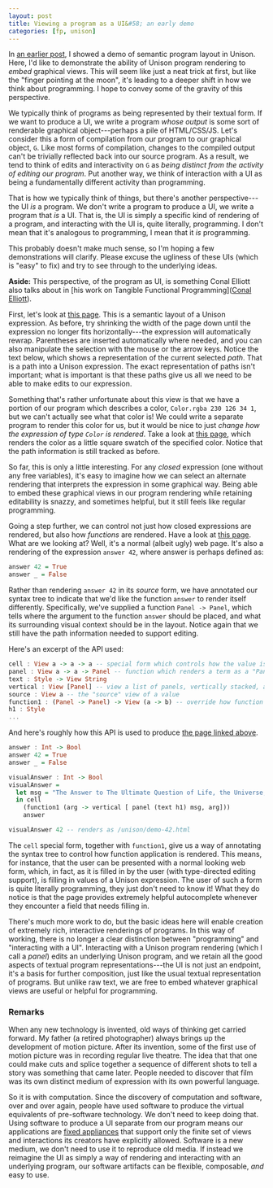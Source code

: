 ```yaml
---
layout: post
title: Viewing a program as a UI&#58; an early demo
categories: [fp, unison]
---
```


In [an earlier post](/2014-09-30/semantic-layout), I showed a demo of semantic program layout in Unison. Here, I'd like to demonstrate the ability of Unison program rendering to *embed* graphical views. This will seem like just a neat trick at first, but like the "finger pointing at the moon", it's leading to a deeper shift in how we think about programming. I hope to convey some of the gravity of this perspective.

We typically think of programs as being represented by their textual form. If we want to produce a UI, we write a program *whose output* is some sort of renderable graphical object---perhaps a pile of HTML/CSS/JS. Let's consider this a form of compilation from our program to our graphical object, `G`. Like most forms of compilation, changes to the compiled output can't be trivially reflected back into our source program. As a result, we tend to think of edits and interactivity on `G` as _being distinct from the activity of editing our program_. Put another way, we think of interaction with a UI as being a fundamentally different activity than programming.

That is how we typically think of things, but there's another perspective---the UI *is* a program. We don't write a program to produce a UI, we write a program that *is* a UI. That is, the UI is simply a specific kind of rendering of a program, and interacting with the UI is, quite literally, programming. I don't mean that it's analogous to programming, I mean that it *is* programming.

This probably doesn't make much sense, so I'm hoping a few demonstrations will clarify. Please excuse the ugliness of these UIs (which is "easy" to fix) and try to see through to the underlying ideas.

__Aside:__ This perspective, of the program as UI, is something Conal Elliott also talks about in [his work on Tangible Functional Programming]([Conal Elliott](http://www.youtube.com/watch?v=faJ8N0giqzw)).

First, let's look at [this page](/unison/demo-swatch-raw.html). This is a semantic layout of a Unison expression. As before, try shrinking the width of the page down until the expression no longer fits horizontally---the expression will automatically rewrap. Parentheses are inserted automatically where needed, and you can also manipulate the selection with the mouse or the arrow keys. Notice the text below, which shows a representation of the current selected _path_. That is a path into a Unison expression. The exact representation of paths isn't important; what is important is that these paths give us all we need to be able to make edits to our expression.

Something that's rather unfortunate about this view is that we have a portion of our program which describes a color, `Color.rgba 230 126 34 1`, but we can't actually see what that color is! We could write a separate program to render this color for us, but it would be nice to just _change how the expression of type `Color` is rendered_. Take a look at [this page](/unison/demo-swatch.html), which renders the color as a little square swatch of the specified color. Notice that the path information is still tracked as before.

So far, this is only a little interesting. For any _closed_ expression (one without any free variables), it's easy to imagine how we can select an alternate rendering that interprets the expression in some graphical way. Being able to embed these graphical views in our program rendering while retaining editability is snazzy, and sometimes helpful, but it still feels like regular programming.

Going a step further, we can control not just how closed expressions are rendered, but also how _functions_ are rendered. Have a look at [this page](/unison/demo-42.html). What are we looking at? Well, it's a normal (albeit ugly) web page. It's also a rendering of the expression `answer 42`, where answer is perhaps defined as:

```Haskell
answer 42 = True
answer _ = False
```

Rather than rendering `answer 42` in its _source_ form, we have annotated our syntax tree to indicate that we'd like the function `answer` to render itself differently. Specifically, we've supplied a function `Panel -> Panel`, which tells where the argument to the function `answer` should be placed, and what its surrounding visual context should be in the layout. Notice again that we still have the path information needed to support editing.

Here's an excerpt of the API used:

```Haskell
cell : View a -> a -> a -- special form which controls how the value is rendered, ignored at runtime
panel : View a -> a -> Panel -- function which renders a term as a "Panel", which is a first-class value
text : Style -> View String
vertical : View [Panel] -- view a list of panels, vertically stacked, as in `panel vertical [...]`
source : View a -- the "source" view of a value
function1 : (Panel -> Panel) -> View (a -> b) -- override how function application is rendered
h1 : Style
...
```

And here's roughly how this API is used to produce [the page linked above](/unison/demo-42.html).

```Haskell
answer : Int -> Bool
answer 42 = True
answer _ = False

visualAnswer : Int -> Bool
visualAnswer =
  let msg = "The Answer to The Ultimate Question of Life, the Universe, and Everything..."
  in cell
    (function1 (arg -> vertical [ panel (text h1) msg, arg])) 
    answer

visualAnswer 42 -- renders as /unison/demo-42.html  
```

The `cell` special form, together with `function1`, give us a way of annotating the syntax tree to control how function application is rendered. This means, for instance, that the user can be presented with a normal looking web form, which, in fact, as it is filled in by the user (with type-directed editing support), is filling in values of a Unison expression. The user of such a form is quite literally programming, they just don't need to know it! What they do notice is that the page provides extremely helpful autocomplete whenever they encounter a field that needs filling in.

There's much more work to do, but the basic ideas here will enable creation of extremely rich, interactive renderings of programs. In this way of working, there is no longer a clear distinction between "programming" and "interacting with a UI". Interacting with a Unison program rendering (which I call a _panel_) edits an underlying Unison program, and we retain all the good aspects of textual program representations---the UI is not just an endpoint, it's a basis for further composition, just like the usual textual representation of programs. But unlike raw text, we are free to embed whatever graphical views are useful or helpful for programming.

### Remarks ###

When any new technology is invented, old ways of thinking get carried forward. My father (a retired photographer) always brings up the development of motion picture. After its invention, some of the first use of motion picture was in recording regular live theatre. The idea that that one could make cuts and splice together a sequence of different shots to tell a story was something that came later. People needed to discover that film was its own distinct medium of expression with its own powerful language.

So it is with computation. Since the discovery of computation and software, over and over again, people have used software to produce the virtual equivalents of pre-software technology. We don't need to keep doing that. Using software to produce a UI separate from our program means our applications are [fixed appliances](/2013-05-22/future-of-software.html) that support only the finite set of views and interactions its creators have explicitly allowed. Software is a new medium, we don't need to use it to reproduce old media. If instead we reimagine the UI as simply a way of rendering and interacting with an underlying program, our software artifacts can be flexible, composable, _and_ easy to use.
